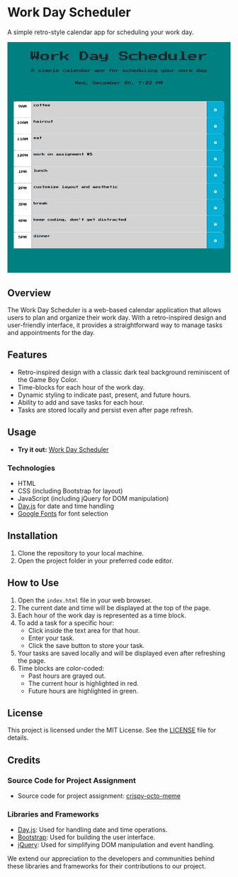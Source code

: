 # Work Day Scheduler

A simple retro-style calendar app for scheduling your work day.

![Screenshot](assets/images/preview2.jpeg)

## Overview

The Work Day Scheduler is a web-based calendar application that allows users to plan and organize their work day. With a retro-inspired design and user-friendly interface, it provides a straightforward way to manage tasks and appointments for the day.

## Features

- Retro-inspired design with a classic dark teal background reminiscent of the Game Boy Color.
- Time-blocks for each hour of the work day.
- Dynamic styling to indicate past, present, and future hours.
- Ability to add and save tasks for each hour.
- Tasks are stored locally and persist even after page refresh.

## Usage

- **Try it out:** [Work Day Scheduler](https://robertsolorzano.github.io/Work-Day-Scheduler/)

### Technologies

- HTML
- CSS (including Bootstrap for layout)
- JavaScript (including jQuery for DOM manipulation)
- [Day.js](https://day.js.org/) for date and time handling
- [Google Fonts](https://fonts.google.com/) for font selection

## Installation

1. Clone the repository to your local machine.
2. Open the project folder in your preferred code editor.

## How to Use

1. Open the `index.html` file in your web browser.
2. The current date and time will be displayed at the top of the page.
3. Each hour of the work day is represented as a time block.
4. To add a task for a specific hour:
   - Click inside the text area for that hour.
   - Enter your task.
   - Click the save button to store your task.
5. Your tasks are saved locally and will be displayed even after refreshing the page.
6. Time blocks are color-coded:
   - Past hours are grayed out.
   - The current hour is highlighted in red.
   - Future hours are highlighted in green.

## License

This project is licensed under the MIT License. See the [LICENSE](LICENSE) file for details.

## Credits

### Source Code for Project Assignment

- Source code for project assignment: [crispy-octo-meme](https://github.com/coding-boot-camp/crispy-octo-meme)

### Libraries and Frameworks

- [Day.js](https://day.js.org/): Used for handling date and time operations.
- [Bootstrap](https://getbootstrap.com/): Used for building the user interface.
- [jQuery](https://jquery.com/): Used for simplifying DOM manipulation and event handling.

We extend our appreciation to the developers and communities behind these libraries and frameworks for their contributions to our project.
